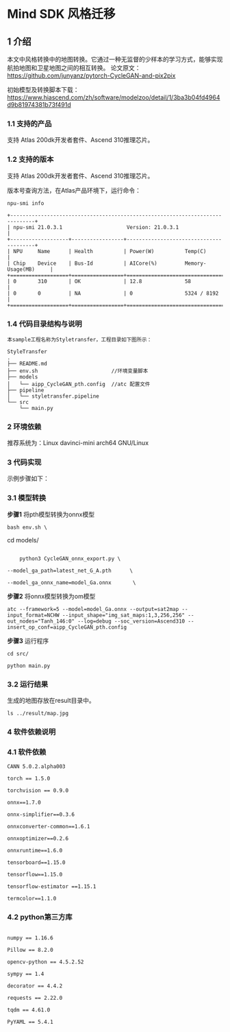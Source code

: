 # Mind SDK 风格迁移

## 1 介绍

本文中风格转换中的地图转换。它通过一种无监督的少样本的学习方式，能够实现航拍地图和卫星地图之间的相互转换。
论文原文：https://github.com/junyanz/pytorch-CycleGAN-and-pix2pix

初始模型及转换脚本下载：https://www.hiascend.com/zh/software/modelzoo/detail/1/3ba3b04fd4964d9b81974381b73f491d

### 1.1 支持的产品

支持 Atlas 200dk开发者套件、Ascend 310推理芯片。

### 1.2 支持的版本

支持 Atlas 200dk开发者套件、Ascend 310推理芯片。

版本号查询方法，在Atlas产品环境下，运行命令：

```
npu-smi info

```

```
+------------------------------------------------------------------------------+
| npu-smi 21.0.3.1                     Version: 21.0.3.1                       |
+-------------------+-----------------+----------------------------------------+
| NPU     Name      | Health          | Power(W)          Temp(C)              |
| Chip    Device    | Bus-Id          | AICore(%)         Memory-Usage(MB)     |
+===================+=================+========================================+
| 0       310       | OK              | 12.8              58                   |
| 0       0         | NA              | 0                 5324 / 8192          |
+===================+=================+========================================+
```

### 1.4 代码目录结构与说明

    本sample工程名称为Styletransfer，工程目录如下图所示：
    
```
StyleTransfer
.
├── README.md
├── env.sh                        //环境变量脚本
├── models       
│   └── aipp_CycleGAN_pth.config  //atc 配置文件  
├── pipeline
│   └── styletransfer.pipeline
└── src
    └── main.py
```


### 2 环境依赖

推荐系统为：Linux davinci-mini arch64 GNU/Linux




### 3 代码实现

示例步骤如下：

### 3.1 模型转换

**步骤1** 将pth模型转换为onnx模型

```
bash env.sh \

```

cd models/

```

    python3 CycleGAN_onnx_export.py \

--model_ga_path=latest_net_G_A.pth      \

--model_ga_onnx_name=model_Ga.onnx       \

```


**步骤2** 将onnx模型转换为om模型

```
atc --framework=5 --model=model_Ga.onnx --output=sat2map --input_format=NCHW --input_shape="img_sat_maps:1,3,256,256" --out_nodes="Tanh_146:0" --log=debug --soc_version=Ascend310 --insert_op_conf=aipp_CycleGAN_pth.config

```


**步骤3** 运行程序

```
cd src/

python main.py

```

### 3.2 运行结果

生成的地图存放在result目录中。

```
ls ../result/map.jpg 

```


### 4 软件依赖说明

### 4.1 软件依赖


```
CANN 5.0.2.alpha003

torch == 1.5.0

torchvision == 0.9.0

onnx==1.7.0

onnx-simplifier==0.3.6

onnxconverter-common==1.6.1

onnxoptimizer==0.2.6

onnxruntime==1.6.0

tensorboard==1.15.0

tensorflow==1.15.0

tensorflow-estimator ==1.15.1

termcolor==1.1.0

```

### 4.2 python第三方库

```

numpy == 1.16.6

Pillow == 8.2.0

opencv-python == 4.5.2.52

sympy == 1.4

decorator == 4.4.2

requests == 2.22.0

tqdm == 4.61.0

PyYAML == 5.4.1
```
